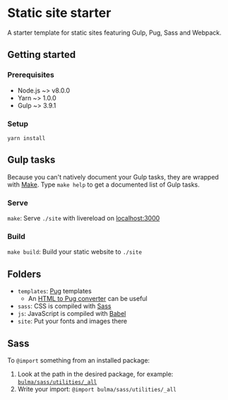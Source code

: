 # Static site starter
A starter template for static sites featuring Gulp, Pug, Sass and Webpack.

## Getting started

### Prerequisites
* Node.js ~> v8.0.0
* Yarn ~> 1.0.0
* Gulp ~> 3.9.1

### Setup
`yarn install`

## Gulp tasks
Because you can't natively document your Gulp tasks, they are wrapped with [Make](https://www.gnu.org/software/make/). Type `make help` to get a documented list of Gulp tasks.

### Serve
`make`: Serve `./site` with livereload on [localhost:3000](http://localhost:3000)

### Build
`make build`: Build your static website to `./site`

## Folders
* `templates`: [Pug](https://pugjs.org/api/getting-started.html) templates
  * An [HTML to Pug converter](http://html2jade.org) can be useful
* `sass`: CSS is compiled with [Sass](https://sass-lang.com)
* `js`: JavaScript is compiled with [Babel](https://babeljs.io)
* `site`: Put your fonts and images there

## Sass
To `@import` something from an installed package:
1. Look at the path in the desired package, for example: [`bulma/sass/utilities/_all`](https://github.com/jgthms/bulma/blob/master/sass/utilities/_all.sass)
2. Write your import: `@import bulma/sass/utilities/_all`
